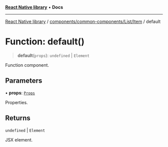 [**React Native library**](../../../../../index.md) • **Docs**

***

[React Native library](../../../../../modules.md) / [components/common-components/List/Item](../index.md) / default

# Function: default()

> **default**(`props`): `undefined` \| `Element`

Function component.

## Parameters

• **props**: [`Props`](../interfaces/Props.md)

Properties.

## Returns

`undefined` \| `Element`

JSX element.
